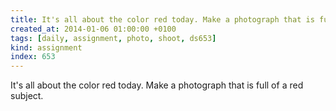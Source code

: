 ```yaml
---
title: It's all about the color red today. Make a photograph that is full of a red subject.
created_at: 2014-01-06 01:00:00 +0100
tags: [daily, assignment, photo, shoot, ds653]
kind: assignment
index: 653
---
```


It's all about the color red today. Make a photograph that is full of a red subject.

